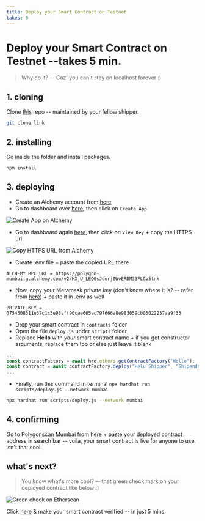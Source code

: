 ```yaml
---
title: Deploy your Smart Contract on Testnet
takes: 5
---
```


# Deploy your Smart Contract on Testnet --takes 5 min.

> Why do it? -- Coz' you can't stay on localhost forever :)

## 1. cloning

Clone [this](link) repo -- maintained by your fellow shipper.

```bash
git clone link
```

## 2. installing

Go inside the folder and install packages.

```bash
npm install
```

## 3. deploying

-   Create an Alchemy account from [here](https://www.alchemy.com/)
-   Go to dashboard over [here](https://dashboard.alchemy.com/), then click on `Create App`

![Create App on Alchemy](https://i.imgur.com/ZHnZxAb.png)

-   Go to dashboard again [here](https://dashboard.alchemy.com/), then click on `View Key` + copy the HTTPS url

![Copy HTTPS URL from Alchemy](https://i.imgur.com/lB1n0eI.png)

-   Create .env file + paste the copied URL there

```env
ALCHEMY_RPC_URL = https://polygon-mumbai.g.alchemy.com/v2/HXjU_LEQGsJdorj0WvERDM33FLGv5tnk
```

-   Now, copy your Metamask private key (don't know where it is? --
    refer from [here](https://metamask.zendesk.com/hc/en-us/articles/360015289632-How-to-export-an-account-s-private-key#:~:text=On%20the%20account%20page%2C%20click,click%20%E2%80%9CConfirm%E2%80%9D%20to%20proceed.)) + paste
    it in .env as well

```env
PRIVATE_KEY = 0754508311e37c1c3e98aff90cae665ac797666a8e983059cb05022257aa9f33
```

-   Drop your smart contract in `contracts` folder
-   Open the file `deploy.js` under `scripts` folder
-   Replace **Hello** with _your_ smart contract name + if you got constructor arguments, replace them too or else
    just leave it blank

```js
...
const contractFactory = await hre.ethers.getContractFactory("Hello");
const contract = await contractFactory.deploy("Helu Shipper", "Shipends");
...
```

-   Finally, run this command in terminal `npx hardhat run scripts/deploy.js --network mumbai`

```bash
npx hardhat run scripts/deploy.js --network mumbai
```

## 4. confirming

Go to Polygonscan Mumbai from [here](https://mumbai.polygonscan.com/) + paste your deployed contract address in search bar --
voila, your smart contract is live for anyone to use, isn't that cool!

## what's next?

> You know what's more cool? -- that green check mark on your deployed contract like below :)

![Green check on Etherscan](https://i.imgur.com/zcKN61w.png)

Click [here](./verify_etherscan.md) & make your smart contract verified -- in just 5 mins.
